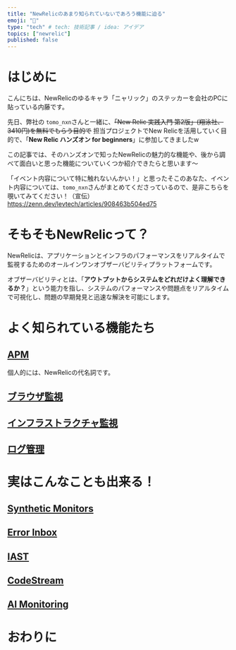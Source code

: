 ```yaml
---
title: "NewRelicのあまり知られていないであろう機能に迫る"
emoji: "🔭"
type: "tech" # tech: 技術記事 / idea: アイデア
topics: ["newrelic"]
published: false
---
```


# はじめに
こんにちは、NewRelicのゆるキャラ「ニャリック」のステッカーを会社のPCに貼っている内藤です。

先日、弊社の `tomo_nxn`さんと一緒に、~~「New Relic 実践入門 第2版」(翔泳社、3410円)を無料でもらう目的で~~ 担当プロジェクトでNew Relicを活用していく目的で、「**New Relic ハンズオン for beginners**」に参加してきましたw

この記事では、そのハンズオンで知ったNewRelicの魅力的な機能や、後から調べて面白いと思った機能についていくつか紹介できたらと思います〜

「イベント内容について特に触れないんかい！」と思ったそこのあなた、イベント内容については、`tomo_nxn`さんがまとめてくださっているので、是非こちらを覗いてみてください！（宣伝）
https://zenn.dev/levtech/articles/908463b504ed75

# そもそもNewRelicって？
NewRelicは、アプリケーションとインフラのパフォーマンスをリアルタイムで監視するためのオールインワンオブザーバビリティプラットフォームです。

オブザーバビリティとは、「**アウトプットからシステムをどれだけよく理解できるか？**」という能力を指し、システムのパフォーマンスや問題点をリアルタイムで可視化し、問題の早期発見と迅速な解決を可能にします。

# よく知られている機能たち
## [APM](https://docs.newrelic.com/docs/apm/new-relic-apm/getting-started/introduction-apm/)
個人的には、NewRelicの代名詞です。

## [ブラウザ監視](https://docs.newrelic.com/docs/browser/browser-monitoring/getting-started/introduction-browser-monitoring/)

## [インフラストラクチャ監視](https://docs.newrelic.com/docs/infrastructure/infrastructure-monitoring/get-started/get-started-infrastructure-monitoring/0)

## [ログ管理](https://docs.newrelic.com/docs/logs/get-started/get-started-log-management/)

# 実はこんなことも出来る！
## [Synthetic Monitors](https://docs.newrelic.com/docs/synthetics/synthetic-monitoring/using-monitors/intro-synthetic-monitoring/)

## [Error Inbox](https://docs.newrelic.com/docs/apm/errors-inbox/errors-inbox-ui/)

## [IAST](https://docs.newrelic.com/docs/iast/introduction/)

## [CodeStream](https://docs.newrelic.com/docs/codestream/start-here/what-is-codestream/)

## [AI Monitoring](https://docs.newrelic.com/docs/ai-monitoring/intro-to-ai-monitoring/)

# おわりに
